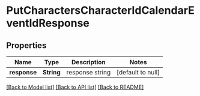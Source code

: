 # PutCharactersCharacterIdCalendarEventIdResponse

## Properties
Name | Type | Description | Notes
------------ | ------------- | ------------- | -------------
**response** | **String** | response string | [default to null]

[[Back to Model list]](../README.md#documentation-for-models) [[Back to API list]](../README.md#documentation-for-api-endpoints) [[Back to README]](../README.md)


